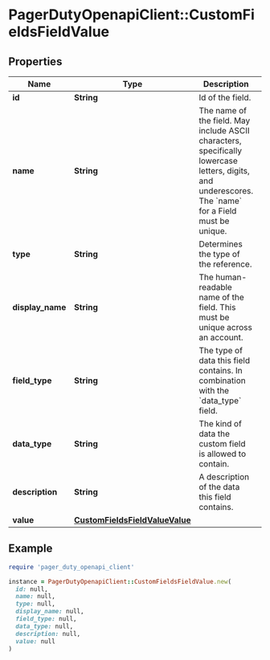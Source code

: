 # PagerDutyOpenapiClient::CustomFieldsFieldValue

## Properties

| Name | Type | Description | Notes |
| ---- | ---- | ----------- | ----- |
| **id** | **String** | Id of the field. |  |
| **name** | **String** | The name of the field. May include ASCII characters, specifically lowercase letters, digits, and underescores. The &#x60;name&#x60; for a Field must be unique. |  |
| **type** | **String** | Determines the type of the reference. |  |
| **display_name** | **String** | The human-readable name of the field. This must be unique across an account. |  |
| **field_type** | **String** | The type of data this field contains. In combination with the &#x60;data_type&#x60; field. |  |
| **data_type** | **String** | The kind of data the custom field is allowed to contain. |  |
| **description** | **String** | A description of the data this field contains. |  |
| **value** | [**CustomFieldsFieldValueValue**](CustomFieldsFieldValueValue.md) |  |  |

## Example

```ruby
require 'pager_duty_openapi_client'

instance = PagerDutyOpenapiClient::CustomFieldsFieldValue.new(
  id: null,
  name: null,
  type: null,
  display_name: null,
  field_type: null,
  data_type: null,
  description: null,
  value: null
)
```

